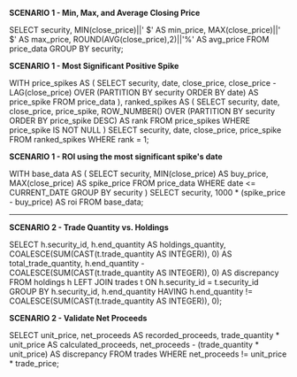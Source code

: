<b>SCENARIO 1 - Min, Max, and Average Closing Price</b>


SELECT
    security,
    MIN(close_price)||' $' AS min_price,
    MAX(close_price)||' $' AS max_price,
    ROUND(AVG(close_price),2)||'%' AS avg_price
FROM 
    price_data
GROUP BY 
    security;


<b>SCENARIO 1 - Most Significant Positive Spike</b>


WITH price_spikes AS (
    SELECT 
        security, 
        date, 
        close_price,
        close_price - LAG(close_price) OVER (PARTITION BY security ORDER BY date) AS price_spike
    FROM 
        price_data
),
ranked_spikes AS (
    SELECT 
        security, 
        date, 
        close_price, 
        price_spike,
        ROW_NUMBER() OVER (PARTITION BY security ORDER BY price_spike DESC) AS rank
    FROM 
        price_spikes
    WHERE 
        price_spike IS NOT NULL
)
SELECT 
    security, 
    date, 
    close_price, 
    price_spike
FROM 
    ranked_spikes
WHERE 
    rank = 1;


<b>SCENARIO 1 - ROI using the most significant spike's date</b>


WITH base_data AS (
    SELECT 
		security,
        MIN(close_price) AS buy_price,
        MAX(close_price) AS spike_price
    FROM 
        price_data
    WHERE 
        date <= CURRENT_DATE
    GROUP BY 
        security
)
SELECT 
    security,
    1000 * (spike_price - buy_price) AS roi
FROM 
    base_data;


----------------------------------------------


<b>SCENARIO 2 - Trade Quantity vs. Holdings</b>


SELECT 
    h.security_id,
    h.end_quantity AS holdings_quantity,
    COALESCE(SUM(CAST(t.trade_quantity AS INTEGER)), 0) AS total_trade_quantity,
    h.end_quantity - COALESCE(SUM(CAST(t.trade_quantity AS INTEGER)), 0) AS discrepancy
FROM 
    holdings h
LEFT JOIN 
    trades t 
ON 
    h.security_id = t.security_id
GROUP BY 
    h.security_id, h.end_quantity
HAVING 
    h.end_quantity != COALESCE(SUM(CAST(t.trade_quantity AS INTEGER)), 0);


<b>SCENARIO 2 - Validate Net Proceeds</b>


SELECT 
    unit_price,
    net_proceeds AS recorded_proceeds,
    trade_quantity * unit_price AS calculated_proceeds,
    net_proceeds - (trade_quantity * unit_price) AS discrepancy
FROM 
    trades
WHERE 
    net_proceeds != unit_price * trade_price;
